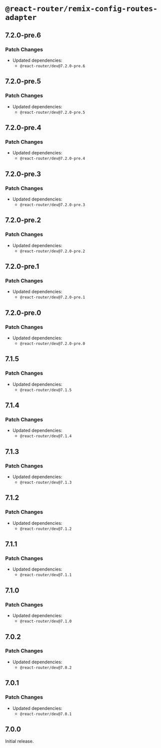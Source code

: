 # `@react-router/remix-config-routes-adapter`

## 7.2.0-pre.6

### Patch Changes

- Updated dependencies:
  - `@react-router/dev@7.2.0-pre.6`

## 7.2.0-pre.5

### Patch Changes

- Updated dependencies:
  - `@react-router/dev@7.2.0-pre.5`

## 7.2.0-pre.4

### Patch Changes

- Updated dependencies:
  - `@react-router/dev@7.2.0-pre.4`

## 7.2.0-pre.3

### Patch Changes

- Updated dependencies:
  - `@react-router/dev@7.2.0-pre.3`

## 7.2.0-pre.2

### Patch Changes

- Updated dependencies:
  - `@react-router/dev@7.2.0-pre.2`

## 7.2.0-pre.1

### Patch Changes

- Updated dependencies:
  - `@react-router/dev@7.2.0-pre.1`

## 7.2.0-pre.0

### Patch Changes

- Updated dependencies:
  - `@react-router/dev@7.2.0-pre.0`

## 7.1.5

### Patch Changes

- Updated dependencies:
  - `@react-router/dev@7.1.5`

## 7.1.4

### Patch Changes

- Updated dependencies:
  - `@react-router/dev@7.1.4`

## 7.1.3

### Patch Changes

- Updated dependencies:
  - `@react-router/dev@7.1.3`

## 7.1.2

### Patch Changes

- Updated dependencies:
  - `@react-router/dev@7.1.2`

## 7.1.1

### Patch Changes

- Updated dependencies:
  - `@react-router/dev@7.1.1`

## 7.1.0

### Patch Changes

- Updated dependencies:
  - `@react-router/dev@7.1.0`

## 7.0.2

### Patch Changes

- Updated dependencies:
  - `@react-router/dev@7.0.2`

## 7.0.1

### Patch Changes

- Updated dependencies:
  - `@react-router/dev@7.0.1`

## 7.0.0

Initial release.
